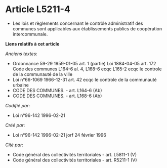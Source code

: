 # Article L5211-4

- Les lois et règlements concernant le contrôle administratif des communes sont applicables aux établissements publics de
coopération intercommunale.

**Liens relatifs à cet article**

_Anciens textes_:

  - Ordonnance 59-29 1959-01-05 art. 1 (partie) Loi 1884-04-05 art. 172 Code des communes L164-6 al. 4, L168-6 ecqc L165-2 ecqc le controle de la communauté de la ville
  - Loi n°66-1069 1966-12-31 art. 42 ecqc le controle de la communauté urbaine
  - CODE DES COMMUNES. - art. L164-6 (Ab)
  - CODE DES COMMUNES. - art. L168-6 (Ab)

_Codifié par_:

  - Loi n°96-142 1996-02-21

_Créé par_:

  - Loi n°96-142 1996-02-21 jorf 24 février 1996

_Cité par_:

  - Code général des collectivités territoriales - art. L5811-1 (V)
  - Code général des collectivités territoriales - art. R5211-1 (V)
